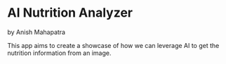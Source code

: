 # AI Nutrition Analyzer
by Anish Mahapatra

This app aims to create a showcase of how we can leverage AI to get the nutrition information from an image.
